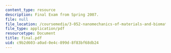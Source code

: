 ```yaml
---
content_type: resource
description: Final Exam from Spring 2007.
file: null
file_location: /coursemedia/3-052-nanomechanics-of-materials-and-biomaterials-spring-2007/c9b2d603a0ad0e4c899d8f83bf68db24_final.pdf
file_type: application/pdf
resourcetype: Document
title: final.pdf
uid: c9b2d603-a0ad-0e4c-899d-8f83bf68db24
---
```

